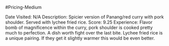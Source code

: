 #Pricing-Medium

Date Visited: N/A
Description: Spicier version of Panang/red curry with pork shoulder. Served with lychee fried rice.
Score: 9.25
Experience: Flavor bomb of magnificence within the curry, pork shoulder is cooked pretty much to perfection. A dish worth fight over the last bite. Lychee fried rice is a unique pairing. If they get it slightly warmer this would be even better.
